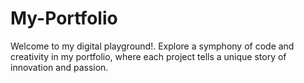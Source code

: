 # My-Portfolio
Welcome to my digital playground!. Explore a symphony of code and creativity in my portfolio, where each project tells a unique story of innovation and passion.
